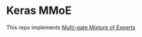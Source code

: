 # Keras MMoE

This repo implements [Multi-gate Mixture of Experts](https://www.kdd.org/kdd2018/accepted-papers/view/modeling-task-relationships-in-multi-task-learning-with-multi-gate-mixture-)